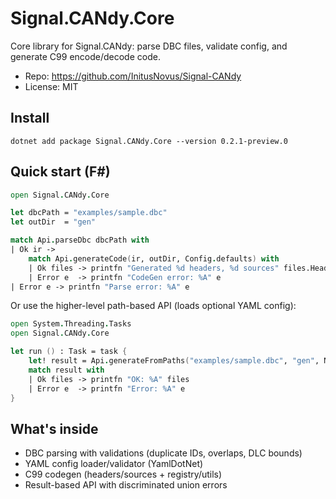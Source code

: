 # Signal.CANdy.Core

Core library for Signal.CANdy: parse DBC files, validate config, and generate C99 encode/decode code.

- Repo: https://github.com/InitusNovus/Signal-CANdy
- License: MIT

## Install

```
dotnet add package Signal.CANdy.Core --version 0.2.1-preview.0
```

## Quick start (F#)

```fsharp
open Signal.CANdy.Core

let dbcPath = "examples/sample.dbc"
let outDir  = "gen"

match Api.parseDbc dbcPath with
| Ok ir ->
    match Api.generateCode(ir, outDir, Config.defaults) with
    | Ok files -> printfn "Generated %d headers, %d sources" files.Headers.Length files.Sources.Length
    | Error e  -> printfn "CodeGen error: %A" e
| Error e -> printfn "Parse error: %A" e
```

Or use the higher-level path-based API (loads optional YAML config):

```fsharp
open System.Threading.Tasks
open Signal.CANdy.Core

let run () : Task = task {
    let! result = Api.generateFromPaths("examples/sample.dbc", "gen", None)
    match result with
    | Ok files -> printfn "OK: %A" files
    | Error e  -> printfn "Error: %A" e
}
```

## What's inside
- DBC parsing with validations (duplicate IDs, overlaps, DLC bounds)
- YAML config loader/validator (YamlDotNet)
- C99 codegen (headers/sources + registry/utils)
- Result-based API with discriminated union errors

